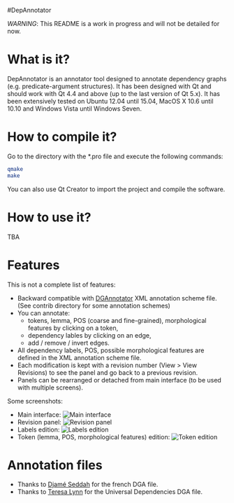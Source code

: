 #DepAnnotator

*WARNING*: This README is a work in progress and will not be detailed for now.

# What is it?

DepAnnotator is an annotator tool designed to annotate dependency graphs (e.g. predicate-argument structures). It has been designed with Qt and should work with Qt 4.4 and above (up to the last version of Qt 5.x). It has been extensively tested on Ubuntu 12.04 until 15.04, MacOS X 10.6 until 10.10 and Windows Vista until Windows Seven.

# How to compile it?

Go to the directory with the \*.pro file and execute the following commands:

```bash
qmake
make
```

You can also use Qt Creator to import the project and compile the software.

# How to use it?

TBA

# Features

This is not a complete list of features:

- Backward compatible with [DGAnnotator](http://medialab.di.unipi.it/Project/QA/Parser/DgAnnotator/) XML annotation scheme file. (See contrib directory for some annotation schemes)
- You can annotate: 
    * tokens, lemma, POS (coarse and fine-grained), morphological features by clicking on a token,
    * dependency lables by clicking on an edge,
    * add / remove / invert edges.
- All dependency labels, POS, possible morphological features are defined in the XML annotation scheme file.
- Each modification is kept with a revision number (View > View Revisions) to see the panel and go back to a previous revision.
- Panels can be rearranged or detached from main interface (to be used with multiple screens).

Some screenshots:

- Main interface:
![Main interface](https://cloud.githubusercontent.com/assets/1861291/10717105/b6e88160-7b4e-11e5-890a-5114ecd05782.png)
- Revision panel: 
![Revision panel](https://cloud.githubusercontent.com/assets/1861291/10717108/b6eb783e-7b4e-11e5-908e-a86be4a85f17.png)
- Labels edition:
![Labels edition](https://cloud.githubusercontent.com/assets/1861291/10717106/b6ea0198-7b4e-11e5-904a-82fb329e133f.png)
- Token (lemma, POS, morphological features) edition:
![Token edition](https://cloud.githubusercontent.com/assets/1861291/10717107/b6ea8988-7b4e-11e5-9d1e-32f2f671d1ab.png)

# Annotation files

- Thanks to [Djamé Seddah](http://pauillac.inria.fr/~seddah/) for the french DGA file.
- Thanks to [Teresa Lynn](http://www.nclt.dcu.ie/~tlynn/) for the Universal Dependencies DGA file.
